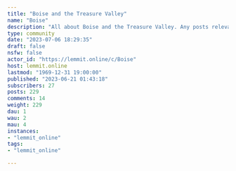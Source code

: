 ```yaml
---
title: "Boise and the Treasure Valley" 
name: "Boise"
description: "All about Boise and the Treasure Valley. Any posts relevant to the Treasure valley that follows the posted rules is welcome. From potato memes to..."
type: community
date: "2023-07-06 18:29:35"
draft: false
nsfw: false
actor_id: "https://lemmit.online/c/Boise"
host: lemmit.online
lastmod: "1969-12-31 19:00:00"
published: "2023-06-21 01:43:18"
subscribers: 27
posts: 229
comments: 14
weight: 229
dau: 1
wau: 2
mau: 4
instances:
- "lemmit_online"
tags: 
- "lemmit_online"

---
```


